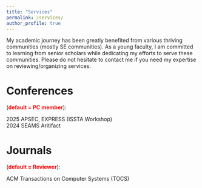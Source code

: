 ```yaml
---
title: "Services"
permalink: /services/
author_profile: true
---
```


My academic journey has been greatly benefited from various thriving communities (mostly SE communities). As a young faculty, I am committed to learning from senior scholars while dedicating my efforts to serve these communities. Please do not hesitate to contact me if you need my expertise on reviewing/organizing services.

Conferences 
======   
(**<font color="red">default = PC member</font>**):   

2025 APSEC, EXPRESS (ISSTA Workshop)   
2024 SEAMS Aritifact

Journals   
======
 (**<font color="red">default = Reviewer</font>**): 

ACM Transactions on Computer Systems (TOCS)